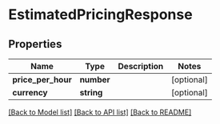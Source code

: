 # EstimatedPricingResponse

## Properties
Name | Type | Description | Notes
------------ | ------------- | ------------- | -------------
**price_per_hour** | **number** |  | [optional] 
**currency** | **string** |  | [optional] 

[[Back to Model list]](../README.md#documentation-for-models) [[Back to API list]](../README.md#documentation-for-api-endpoints) [[Back to README]](../README.md)

